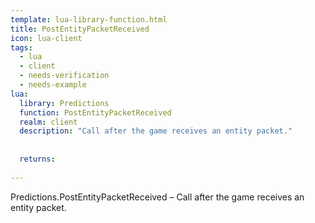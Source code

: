 ```yaml
---
template: lua-library-function.html
title: PostEntityPacketReceived
icon: lua-client
tags:
  - lua
  - client
  - needs-verification
  - needs-example
lua:
  library: Predictions
  function: PostEntityPacketReceived
  realm: client
  description: "Call after the game receives an entity packet."
  
  
  returns:
    
---
```


<div class="lua__search__keywords">
Predictions.PostEntityPacketReceived &#x2013; Call after the game receives an entity packet.
</div>
